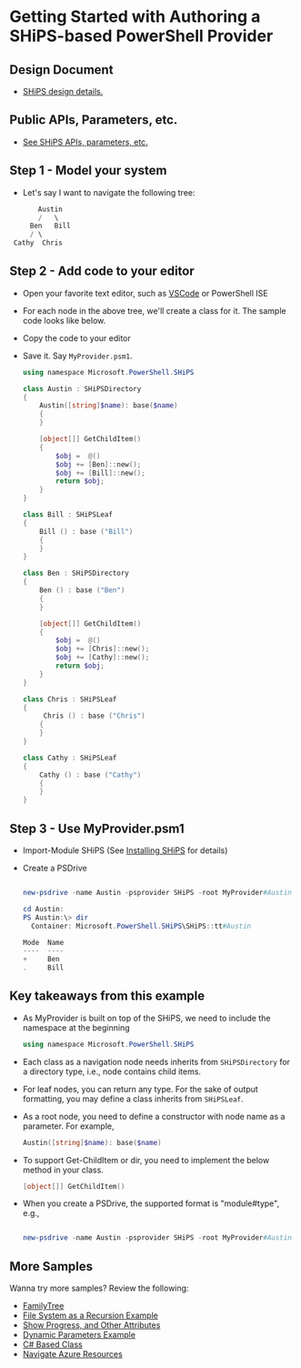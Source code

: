 # Getting Started with Authoring a SHiPS-based PowerShell Provider

## Design Document

- [SHiPS design details.][design]

## Public APIs, Parameters, etc.

- [See SHiPS APIs, parameters, etc.][api]

## Step 1 - Model your system

- Let's say I want to navigate the following tree:

```powershell
       Austin
       /   \
     Ben   Bill
     / \
 Cathy  Chris
```

## Step 2 - Add code to your editor

- Open your favorite text editor, such as [VSCode][vscode] or PowerShell ISE
- For each node in the above tree, we'll create a class for it. The sample code looks like below.
- Copy the code to your editor
- Save it. Say `MyProvider.psm1`.

  ```powershell
  using namespace Microsoft.PowerShell.SHiPS

  class Austin : SHiPSDirectory
  {
      Austin([string]$name): base($name)
      {
      }

      [object[]] GetChildItem()
      {
          $obj =  @()
          $obj += [Ben]::new();
          $obj += [Bill]::new();
          return $obj;
      }
  }

  class Bill : SHiPSLeaf
  {
      Bill () : base ("Bill")
      {
      }
  }

  class Ben : SHiPSDirectory
  {
      Ben () : base ("Ben")
      {
      }

      [object[]] GetChildItem()
      {
          $obj =  @()
          $obj += [Chris]::new();
          $obj += [Cathy]::new();
          return $obj;
      }
  }

  class Chris : SHiPSLeaf
  {
       Chris () : base ("Chris")
      {
      }
  }

  class Cathy : SHiPSLeaf
  {
      Cathy () : base ("Cathy")
      {
      }
  }

  ```

## Step 3 - Use MyProvider.psm1

- Import-Module SHiPS (See [Installing SHiPS][readme] for details)
- Create a PSDrive

  ```powershell

  new-psdrive -name Austin -psprovider SHiPS -root MyProvider#Austin

  cd Austin:
  PS Austin:\> dir
    Container: Microsoft.PowerShell.SHiPS\SHiPS::tt#Austin

  Mode  Name
  ----  ----
  +     Ben
  .     Bill

  ```

## Key takeaways from this example

- As MyProvider is built on top of the SHiPS, we need to include the namespace at the beginning
  ```powerShell
  using namespace Microsoft.PowerShell.SHiPS
  ```
- Each class as a navigation node needs inherits from `SHiPSDirectory` for a directory type, i.e., node contains child items.
- For leaf nodes, you can return any type. For the sake of output formatting, you may define a class inherits from `SHiPSLeaf`.

- As a root node, you need to define a constructor with node name as a parameter. For example,

  ```powershell
  Austin([string]$name): base($name)

  ```
- To support Get-ChildItem or dir, you need to implement the below method in your class.

  ```powershell
  [object[]] GetChildItem()

  ```
- When you create a PSDrive, the supported format is "module#type", e.g.,

  ```powershell

  new-psdrive -name Austin -psprovider SHiPS -root MyProvider#Austin
  ```

## More Samples

Wanna try more samples? Review the following:

- [FamilyTree][ft]
- [File System as a Recursion Example][fs]
- [Show Progress, and Other Attributes][sp]
- [Dynamic Parameters Example][ds]
- [C# Based Class][csharp]
- [Navigate Azure Resources][az]

[vscode]: https://github.com/PowerShell/PowerShell/blob/master/docs/learning-powershell/using-vscode.md#editing-with-vs-code
[readme]: ../README.md#Installing-SHiPS
[ft]: ../samples/FamilyTree
[fs]: ../samples/FileSystem
[sp]: ../samples/ShowProgress
[csharp]: ../samples/FamilyTreeInCSharp
[ds]: ../samples/DynamicParameter
[az]: https://github.com/PowerShell/AzurePSDrive
[design]: ./Design.md
[api]: ./PublicAPIsAndMore.md
